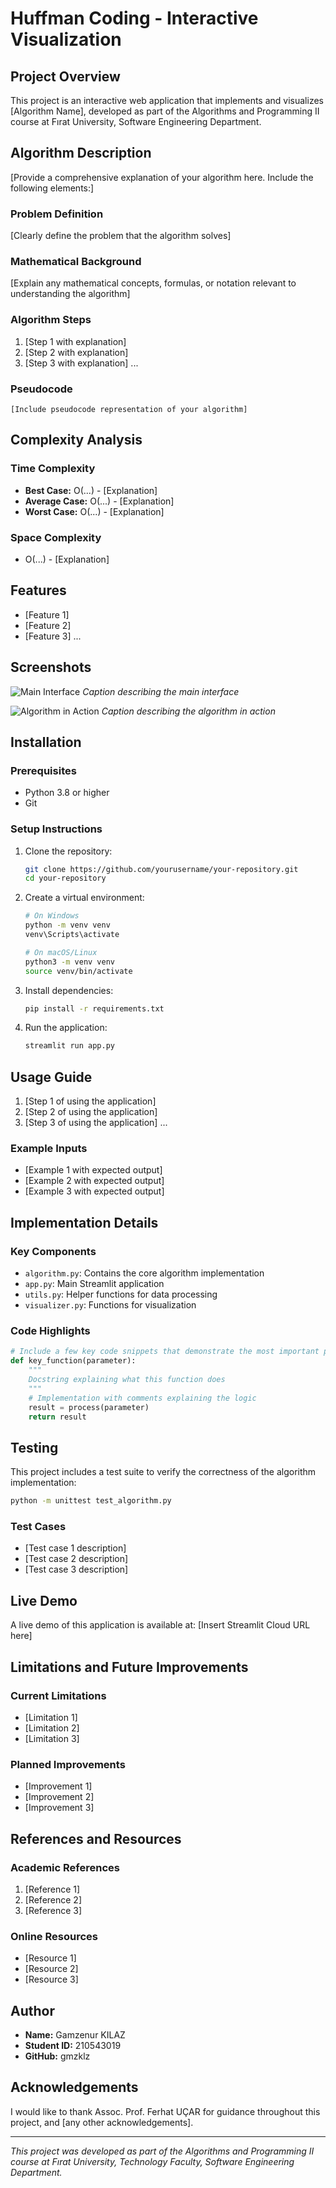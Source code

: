 # Huffman Coding - Interactive Visualization

## Project Overview

This project is an interactive web application that implements and visualizes [Algorithm Name], developed as part of the Algorithms and Programming II course at Fırat University, Software Engineering Department.

## Algorithm Description

[Provide a comprehensive explanation of your algorithm here. Include the following elements:]

### Problem Definition

[Clearly define the problem that the algorithm solves]

### Mathematical Background

[Explain any mathematical concepts, formulas, or notation relevant to understanding the algorithm]

### Algorithm Steps

1. [Step 1 with explanation]
2. [Step 2 with explanation]
3. [Step 3 with explanation]
...

### Pseudocode

```
[Include pseudocode representation of your algorithm]
```

## Complexity Analysis

### Time Complexity

- **Best Case:** O(...) - [Explanation]
- **Average Case:** O(...) - [Explanation]
- **Worst Case:** O(...) - [Explanation]

### Space Complexity

- O(...) - [Explanation]

## Features

- [Feature 1]
- [Feature 2]
- [Feature 3]
...

## Screenshots

![Main Interface](docs/screenshots/main_interface.png)
*Caption describing the main interface*

![Algorithm in Action](docs/screenshots/algorithm_demo.png)
*Caption describing the algorithm in action*

## Installation

### Prerequisites

- Python 3.8 or higher
- Git

### Setup Instructions

1. Clone the repository:
   ```bash
   git clone https://github.com/yourusername/your-repository.git
   cd your-repository
   ```

2. Create a virtual environment:
   ```bash
   # On Windows
   python -m venv venv
   venv\Scripts\activate

   # On macOS/Linux
   python3 -m venv venv
   source venv/bin/activate
   ```

3. Install dependencies:
   ```bash
   pip install -r requirements.txt
   ```

4. Run the application:
   ```bash
   streamlit run app.py
   ```

## Usage Guide

1. [Step 1 of using the application]
2. [Step 2 of using the application]
3. [Step 3 of using the application]
...

### Example Inputs

- [Example 1 with expected output]
- [Example 2 with expected output]
- [Example 3 with expected output]

## Implementation Details

### Key Components

- `algorithm.py`: Contains the core algorithm implementation
- `app.py`: Main Streamlit application
- `utils.py`: Helper functions for data processing
- `visualizer.py`: Functions for visualization

### Code Highlights

```python
# Include a few key code snippets that demonstrate the most important parts of your implementation
def key_function(parameter):
    """
    Docstring explaining what this function does
    """
    # Implementation with comments explaining the logic
    result = process(parameter)
    return result
```

## Testing

This project includes a test suite to verify the correctness of the algorithm implementation:

```bash
python -m unittest test_algorithm.py
```

### Test Cases

- [Test case 1 description]
- [Test case 2 description]
- [Test case 3 description]

## Live Demo

A live demo of this application is available at: [Insert Streamlit Cloud URL here]

## Limitations and Future Improvements

### Current Limitations

- [Limitation 1]
- [Limitation 2]
- [Limitation 3]

### Planned Improvements

- [Improvement 1]
- [Improvement 2]
- [Improvement 3]

## References and Resources

### Academic References

1. [Reference 1]
2. [Reference 2]
3. [Reference 3]

### Online Resources

- [Resource 1]
- [Resource 2]
- [Resource 3]

## Author

- **Name:** Gamzenur KILAZ
- **Student ID:** 210543019
- **GitHub:** gmzklz

## Acknowledgements

I would like to thank Assoc. Prof. Ferhat UÇAR for guidance throughout this project, and [any other acknowledgements].

---

*This project was developed as part of the Algorithms and Programming II course at Fırat University, Technology Faculty, Software Engineering Department.*
